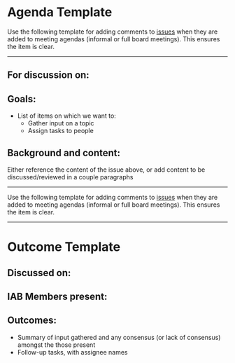 # Agenda Template

Use the following template for adding comments to [issues](https://github.com/intarchboard/responsibilities/issues)
when they are added to meeting agendas (informal or full board
meetings). This ensures the item is clear.

---

## For discussion on: <Date>
## Goals:

- List of items on which we want to:
    - Gather input on a topic
    - Assign tasks to people

## Background and content:

Either reference the content of the issue above, or add content to be discussed/reviewed in a couple paragraphs

---

Use the following template for adding comments to [issues](https://github.com/intarchboard/responsibilities/issues)
when they are added to meeting agendas (informal or full board
meetings). This ensures the item is clear.

---

# Outcome Template

## Discussed on: <Date>
## IAB Members present: <List of names>
## Outcomes:

- Summary of input gathered and any consensus (or lack of consensus) amongst the those present
- Follow-up tasks, with assignee names
